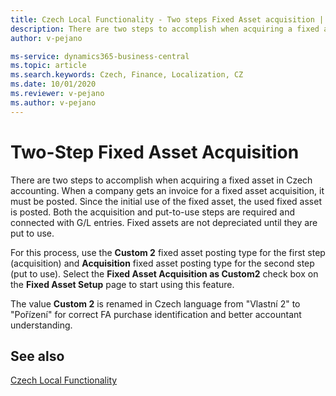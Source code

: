 ```yaml
---
title: Czech Local Functionality - Two steps Fixed Asset acquisition | Microsoft Docs
description: There are two steps to accomplish when acquiring a fixed asset in Czech accounting. This function describes them.
author: v-pejano

ms-service: dynamics365-business-central
ms.topic: article
ms.search.keywords: Czech, Finance, Localization, CZ
ms.date: 10/01/2020
ms.reviewer: v-pejano
ms.author: v-pejano
---
```


# Two-Step Fixed Asset Acquisition

There are two steps to accomplish when acquiring a fixed asset in Czech accounting. When a company gets an invoice for a fixed asset acquisition, it must be posted. Since the initial use of the fixed asset, the used fixed asset is posted. Both the acquisition and put-to-use steps are required and connected with G/L entries. Fixed assets are not depreciated until they are put to use.

For this process, use the **Custom 2** fixed asset posting type for the first step (acquisition) and **Acquisition** fixed asset posting type for the second step (put to use). Select the **Fixed Asset Acquisition as Custom2** check box on the **Fixed Asset Setup** page to start using this feature.

The value **Custom 2** is renamed in Czech language from "Vlastní 2" to "Pořízení" for correct FA purchase identification and better accountant understanding.

## See also

[Czech Local Functionality](czech-local-functionality.md)
